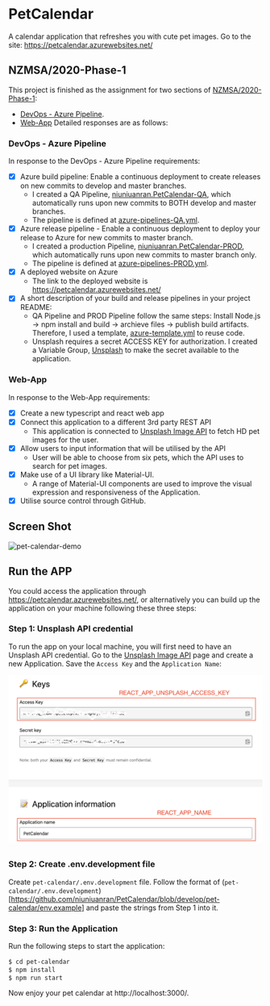 # PetCalendar

A calendar application that refreshes you with cute pet images. Go to the site: https://petcalendar.azurewebsites.net/

## NZMSA/2020-Phase-1

This project is finished as the assignment for two sections of [NZMSA/2020-Phase-1](https://github.com/niuniuanran/2020-Phase-1):

- [DevOps - Azure Pipeline](https://github.com/niuniuanran/2020-Phase-1/tree/master/DevOps%20-%20Azure%20Pipeline).
- [Web-App](https://github.com/NZMSA/2020-Phase-1/tree/master/Web%20App)
  Detailed responses are as follows:

### DevOps - Azure Pipeline

In response to the DevOps - Azure Pipeline requirements:

- [x] Azure build pipeline: Enable a continuous deployment to create releases on new commits to develop and master branches.
  - I created a QA Pipeline, [niuniuanran.PetCalendar-QA](https://dev.azure.com/msa-devop-anran/PetCalendar/_build?definitionId=4), which automatically runs upon new commits to BOTH develop and master branches.
  - The pipeline is defined at [azure-pipelines-QA.yml](https://github.com/niuniuanran/PetCalendar/blob/master/azure-pipelines-QA.yml).
- [x] Azure release pipeline - Enable a continuous deployment to deploy your release to Azure for new commits to master branch.
  - I created a production Pipeline, [niuniuanran.PetCalendar-PROD](https://dev.azure.com/msa-devop-anran/PetCalendar/_build?definitionId=3), which automatically runs upon new commits to master branch only.
  - The pipeline is defined at [azure-pipelines-PROD.yml](https://github.com/niuniuanran/PetCalendar/blob/master/azure-pipelines-PROD.yml).
- [x] A deployed website on Azure
  - The link to the deployed website is https://petcalendar.azurewebsites.net/
- [x] A short description of your build and release pipelines in your project README:
  - QA Pipeline and PROD Pipeline follow the same steps: Install Node.js -> npm install and build -> archieve files -> publish build artifacts. Therefore, I used a template, [azure-template.yml](https://github.com/niuniuanran/PetCalendar/blob/master/azure-template.yml) to reuse code.
  - Unsplash requires a secret ACCESS KEY for authorization. I created a Variable Group, [Unsplash](https://dev.azure.com/msa-devop-anran/PetCalendar/_library?itemType=VariableGroups&view=VariableGroupView&variableGroupId=1&path=Unsplash) to make the secret available to the application.

### Web-App

In response to the Web-App requirements:

- [x] Create a new typescript and react web app
- [x] Connect this application to a different 3rd party REST API
  - This application is connected to [Unsplash Image API](https://unsplash.com/developers) to fetch HD pet images for the user.
- [x] Allow users to input information that will be utilised by the API
  - User will be able to choose from six pets, which the API uses to search for pet images.
- [x] Make use of a UI library like Material-UI.
  - A range of Material-UI components are used to improve the visual expression and responsiveness of the Application.
- [x] Utilise source control through GitHub.

## Screen Shot

<img src="./docs/demo.gif" alt="pet-calendar-demo" width="800px">

## Run the APP

You could access the application through https://petcalendar.azurewebsites.net/, or alternatively you can build up the application on your machine following these three steps:

### Step 1: Unsplash API credential

To run the app on your local machine, you will first need to have an Unsplash API credential.
Go to the [Unsplash Image API](https://unsplash.com/developers) page and create a new Application.
Save the `Access Key` and the `Application Name`:

<img src="./docs/unsplash.png" alt="unsplash api" width="700px">

### Step 2: Create .env.development file

Create `pet-calendar/.env.development` file. Follow the format of (`pet-calendar/.env.development`)[https://github.com/niuniuanran/PetCalendar/blob/develop/pet-calendar/env.example] and paste the strings from Step 1 into it.

### Step 3: Run the Application

Run the following steps to start the application:

```
$ cd pet-calendar
$ npm install
$ npm run start
```

Now enjoy your pet calendar at http://localhost:3000/.
